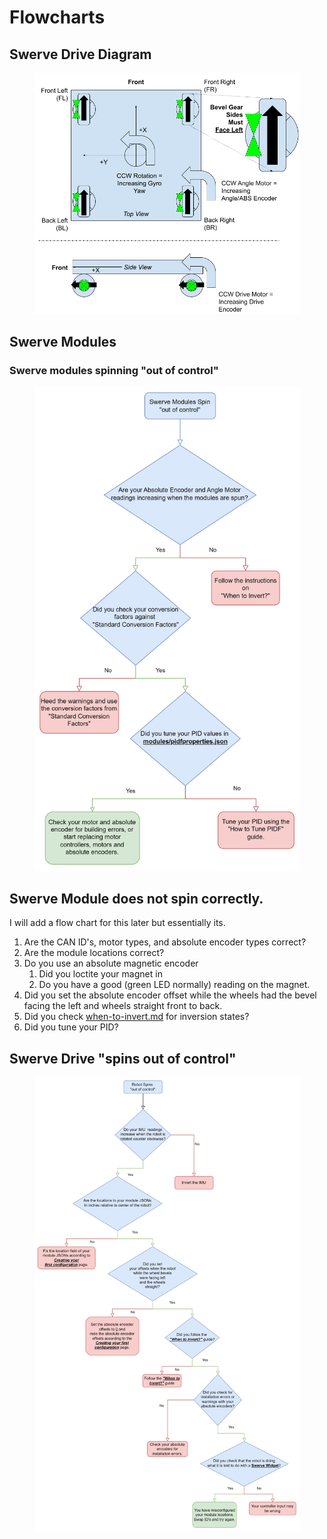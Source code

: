 # Flowcharts

## Swerve Drive Diagram

<figure><img src="../.gitbook/assets/devilbots_cropped_swerve_orientation.png" alt=""><figcaption></figcaption></figure>

## Swerve Modules

### Swerve modules spinning "out of control"

<figure><img src="../.gitbook/assets/flowchart2.png" alt=""><figcaption></figcaption></figure>

## Swerve Module does not spin correctly.

I will add a flow chart for this later but essentially its.

1. Are the CAN ID's, motor types, and absolute encoder types correct?
2. Are the module locations correct?
3. Do you use an absolute magnetic encoder
   1. Did you loctite your magnet in
   2. Do you have a good (green LED normally) reading on the magnet.
4. Did you set the absolute encoder offset while the wheels had the bevel facing the left and wheels straight front to back.
5. Did you check [when-to-invert.md](when-to-invert.md "mention") for inversion states?
6. Did you tune your PID?

## Swerve Drive "spins out of control"

<figure><img src="../.gitbook/assets/flowchart4.png" alt=""><figcaption></figcaption></figure>
